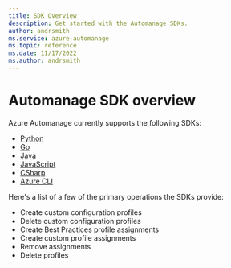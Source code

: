 ```yaml
---
title: SDK Overview
description: Get started with the Automanage SDKs.
author: andrsmith
ms.service: azure-automanage
ms.topic: reference
ms.date: 11/17/2022
ms.author: andrsmith
---
```


# Automanage SDK overview

Azure Automanage currently supports the following SDKs:

- [Python](https://github.com/Azure/azure-sdk-for-python/tree/main/sdk/automanage/azure-mgmt-automanage)
- [Go](https://github.com/Azure/azure-sdk-for-go/tree/main/sdk/resourcemanager/automanage/armautomanage)
- [Java](https://github.com/Azure/azure-sdk-for-java/tree/main/sdk/automanage/azure-resourcemanager-automanage)
- [JavaScript](https://github.com/Azure/azure-sdk-for-js/tree/main/sdk/automanage/arm-automanage)
- [CSharp](https://github.com/Azure/azure-sdk-for-net/blob/main/sdk/automanage/Azure.ResourceManager.Automanage)
- [Azure CLI](https://github.com/Azure/azure-cli-extensions/tree/main/src/automanage)

Here's a list of a few of the primary operations the SDKs provide:

- Create custom configuration profiles
- Delete custom configuration profiles
- Create Best Practices profile assignments
- Create custom profile assignments
- Remove assignments
- Delete profiles
